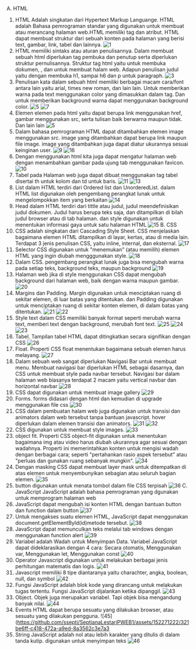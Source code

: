 A. HTML
1. HTML Adalah singkatan dari Hypertext Markup Languange. HTML adalah Bahasa pemrograman standar yang digunakan untuk membuat atau merancang halaman web.HTML memiliki tag dan atribut. HTML dapat membuat struktur dari sebuah konten pada halaman yang berisi text, gambar, link, tabel dan lainnya.
![1](https://github.com/ssepti/SeptianaLestariPWEB1/assets/152271222/fa3594ff-f93d-4f81-9329-dfc2d5ec8867)
3. HTML memiliki sintaks atau aturan penulisannya. Dalam membuat sebuah html diperlukan tag pembuka dan penutup serta diperlukan struktur pernulisannya. Struktur tag html yaitu <html> untuk membuka dokumen, <head> , dan <body> untuk membuat halam web. Adapun penulisan judul yaitu dengan membuka h1, sampai h6 dan p untuk paragraph.
![3](https://github.com/ssepti/SeptianaLestariPWEB1/assets/152271222/864c59eb-5928-48e6-abca-86089e4a770c)
4. Penulisan kata dalam sebuah html  memiliki berbagai macam cara/font antara lain yaitu arial, times new roman, dan lain lain. Untuk memberikan warna pada text menggunakan color yang dimasukkan dalam tag. Dan untuk memberikan background warna dapat menggunakan background color.
![5](https://github.com/ssepti/SeptianaLestariPWEB1/assets/152271222/0d10063d-7809-42a6-b2f4-e05f287e6ee0)
![7](https://github.com/ssepti/SeptianaLestariPWEB1/assets/152271222/7f5ac69f-7022-4a36-aa6a-ef1be421ce89)
5. Elemen elemen pada html yaitu dapat berupa link menggunakan href, gambar menggunakan src, serta tulisan baik berwarna maupun tidak. Dan lain lain
![5](https://github.com/ssepti/SeptianaLestariPWEB1/assets/152271222/ebb14ddf-7336-40dd-8b3d-4aa96b81830e)
6. Dalam bahasa pemrograman HTML dapat ditambahkan elemen image menggunakan src. image yang ditambahkan dapat berupa link maupun file image. image yang ditambahkan juga dapat diatur ukurannya sesuai keinginan user.
![9](https://github.com/ssepti/SeptianaLestariPWEB1/assets/152271222/b146fabd-b954-4f3b-8d42-de61fcbe873b)
![16](https://github.com/ssepti/SeptianaLestariPWEB1/assets/152271222/e60cc9a7-ea81-4527-96a0-a98898028d78)
8. Dengan menggunakan html kita juga dapat mengatur halaman web dengan menambahkan gambar pada ujung tab menggunakan favicon.
![10](https://github.com/ssepti/SeptianaLestariPWEB1/assets/152271222/2e28f2b3-5e16-4249-9739-c2122404726d)
9. Tabel pada Halaman web juga dapat dibuat menggunakan tag tabel disertai th untuk kolom dan td untuk baris.
![11](https://github.com/ssepti/SeptianaLestariPWEB1/assets/152271222/72d9b106-ad6a-4e50-8aa2-e9f3bf4a9c6a)
![13](https://github.com/ssepti/SeptianaLestariPWEB1/assets/152271222/d2535d5f-91c8-4445-91f5-88ef38701c65)
10. List dalam HTML terdiri dari Ordered list dan UnorderedList. dalam HTML list digunakan oleh pengembang perangkat lunak untuk mengelompokkan item yang berkaitan
![14](https://github.com/ssepti/SeptianaLestariPWEB1/assets/152271222/1f12c6f5-1999-4a9f-8d8d-ad7f654315c9)
11. Head dalam HTML terdiri dari tittle atau judul, judul meendefinisikan judul dokumen. Judul harus berupa teks saja, dan ditampilkan di bilah judul browser atau di tab halaman. dan style digunakan untuk menentukan informasi gaya untuk satu halaman HTML
![15](https://github.com/ssepti/SeptianaLestariPWEB1/assets/152271222/e44d04bc-24d9-464a-9ee7-d1ec2ba0be91)
B. CSS
13. CSS adalah singkatan dari Cascading Style Sheet. CSS menjelaskan bagaimana elemen HTML ditampilkan di layar, kertas, atau di media lain. Terdapat 3 jenis penulisan CSS, yaitu inline, internal, dan eksternal.
![17](https://github.com/ssepti/SeptianaLestariPWEB1/assets/152271222/950113eb-58c2-407a-a442-6db4d79b71d3)
14. Selector CSS digunakan untuk "menemukan" (atau memilih) elemen HTML yang ingin diubah mengggunakan style.
![18](https://github.com/ssepti/SeptianaLestariPWEB1/assets/152271222/46f265bd-a402-4600-a10c-27b45ca8cf07)
15. Dalam CSS. pengembang perangkat lunak juga bisa mengubah warna pada setiap teks, background teks, maupun background
![19](https://github.com/ssepti/SeptianaLestariPWEB1/assets/152271222/2025dfc2-24e0-4991-86fc-4d09a2711f13)
16. Halaman web jika di style menggunakan CSS dapat mengubah background dari halaman web, baik dengan warna maupun gambar.
![20](https://github.com/ssepti/SeptianaLestariPWEB1/assets/152271222/647ee6d7-d23c-499f-b673-63bded0a1969)
17. Margins dan Padding. Margin digunakan untuk menciptakan ruang di sekitar elemen, di luar batas yang ditentukan. dan Padding digunakan untuk menciptakan ruang di sekitar konten elemen, di dalam batas yang ditentukan.
![21](https://github.com/ssepti/SeptianaLestariPWEB1/assets/152271222/c82f4357-8902-450c-ab5f-5ef2827de4fa)
![22](https://github.com/ssepti/SeptianaLestariPWEB1/assets/152271222/f680c520-9d33-4e94-b690-0ebd8990def2)
18. Style text dalam CSS memiliki banyak format seperti merubah warna text, memberi text dengan background, merubah font text.
![25](https://github.com/ssepti/SeptianaLestariPWEB1/assets/152271222/c40908dd-d038-41d9-9c65-dbfdc6af1996)
![24](https://github.com/ssepti/SeptianaLestariPWEB1/assets/152271222/aab223ff-0d7b-4f09-a9e5-5472dd5237ab)
![23](https://github.com/ssepti/SeptianaLestariPWEB1/assets/152271222/efe39c62-4d71-4bf1-92d4-cb20d6dad3a7)
19. Tabel. Tampilan tabel HTML dapat ditingkatkan secara signifikan dengan CSS
![26](https://github.com/ssepti/SeptianaLestariPWEB1/assets/152271222/73a31128-96b9-4280-9510-9e3394f63515)
20. Float. Properti CSS float menentukan bagaimana sebuah elemen harus melayang.
![27](https://github.com/ssepti/SeptianaLestariPWEB1/assets/152271222/99d93a95-8b03-4bbc-a934-adf49d6b49c8)
21. Dalam sebuah web sangat diperlukan Navigasi Bar untuk membuat menu. Membuat navigasi bar diperlukan HTML sebagai dasarnya, dan CSS untuk membuat style pada navbar tersebut. Navigasi bar dalam halaman web biasanya terdapat 2 macam yaitu vertical navbar dan horizontal navbar
![28](https://github.com/ssepti/SeptianaLestariPWEB1/assets/152271222/77902f13-37fe-4cd9-88d4-d6b42caea4b9)
22. CSS dapat digunakan untuk membuat image gallery
![29](https://github.com/ssepti/SeptianaLestariPWEB1/assets/152271222/b164f44f-fe33-4a43-8f0d-f19106b4da41)
23. Forms. forms didasari dengan html dan kemudian di upgrade menggunakan file css
![30](https://github.com/ssepti/SeptianaLestariPWEB1/assets/152271222/ac284e61-66f7-430e-a878-07a6a8545fd0)
24. CSS dalam pembuatan halam web juga digunakan untuk transisi dan animators dalam web tersebut tanpa bantuan javascript. hover diperlukan dalam elemen transisi dan animators.
![31](https://github.com/ssepti/SeptianaLestariPWEB1/assets/152271222/5516bb1b-5a2d-493a-87ad-95f100722ea7)
![32](https://github.com/ssepti/SeptianaLestariPWEB1/assets/152271222/44a3a493-94ba-466f-976e-ba2db1d3a04e)
25. CSS digunakan untuk membuat style images.
![33](https://github.com/ssepti/SeptianaLestariPWEB1/assets/152271222/d114f99b-5b7c-4748-9c72-7345f2a365e5)
25. object fit. Properti CSS object-fit digunakan untuk menentukan bagaimana img atau video harus diubah ukurannya agar sesuai dengan wadahnya. Properti ini memerintahkan konten untuk mengisi wadah dengan berbagai cara; seperti "pertahankan rasio aspek tersebut" atau "perluas dan gunakan ruang sebanyak mungkin".
![34](https://github.com/ssepti/SeptianaLestariPWEB1/assets/152271222/27085d37-380f-444a-9539-fa1b1e15b378)
26. Dengan masking CSS dapat membuat layer mask untuk ditempatkan di atas elemen untuk menyembunyikan sebagian atau seluruh bagian elemen.
![35](https://github.com/ssepti/SeptianaLestariPWEB1/assets/152271222/a44d90cc-73bb-445a-b90b-c5f978853b6b)
27. button digunakan untuk menata tombol dalam file CSS terpisah
![36](https://github.com/ssepti/SeptianaLestariPWEB1/assets/152271222/fdd6bfc4-81a8-401c-aab1-1a790297e9db)
C. JavaScript
JavaScript  adalah bahasa pemrograman yang dgunakan untuk memprogram halaman web
1. JavaScript dapat mengubah isi konten HTML dengan bantuan button dan function dalam button
![37](https://github.com/ssepti/SeptianaLestariPWEB1/assets/152271222/2b881577-57e9-4f66-9f08-d64395a54d93)
2. Untuk mengakses suatu elemen HTML, JavaScript dapat menggunakan document.getElementById(id)metode tersebut.
![38](https://github.com/ssepti/SeptianaLestariPWEB1/assets/152271222/8a868c9d-07c2-46c6-b3f8-7e03c181828e)
3. JavaScript dapat memunculkan teks melalui tab windows dengan menggunakan function alert
![39](https://github.com/ssepti/SeptianaLestariPWEB1/assets/152271222/4034f436-a619-4313-8506-ad5582286392)
4. Variabel adalah Wadah untuk Menyimpan Data. Variabel JavaScript dapat dideklarasikan dengan 4 cara: Secara otomatis, Menggunakan var, Menggunakan let, Menggunakan const
![40](https://github.com/ssepti/SeptianaLestariPWEB1/assets/152271222/3aaf8754-c687-4621-88b1-a98cb44e5833)
5. Operator Javascript digunakan untuk melakukan berbagai jenis perhitungan matematis dan logis.
![41](https://github.com/ssepti/SeptianaLestariPWEB1/assets/152271222/d107d709-4157-4f16-8b26-0482c32b46cb)
6. Javascript memiliki 8 tipe diantaranya yaitu charachter, angka, boolean, null, dan symbol
![42](https://github.com/ssepti/SeptianaLestariPWEB1/assets/152271222/4266df3f-0e56-4bda-bb4b-e0e03994d00a)
7. Fungsi JavaScript adalah blok kode yang dirancang untuk melakukan tugas tertentu. Fungsi JavaScript dijalankan ketika dipanggil.
![43](https://github.com/ssepti/SeptianaLestariPWEB1/assets/152271222/ed4da0a5-28b4-411c-a412-d1468b1383bd)
8. Object. Objek juga merupakan variabel. Tapi objek bisa mengandung banyak nilai.
![44](https://github.com/ssepti/SeptianaLestariPWEB1/assets/152271222/cead0156-8ead-4877-8bdf-91f92adc5dad)
9. Events HTML dapat berupa sesuatu yang dilakukan browser, atau sesuatu yang dilakukan pengguna.
![45](https://github.com/ssepti/SeptianaLestariPWEB1/assets/152271222/321be6ff-c418-472a-a9ed-8a3562c3e7a3
10. String JavaScript adalah nol atau lebih karakter yang ditulis di dalam tanda kutip. digunakan untuk menyimpan teks
![46](https://github.com/ssepti/SeptianaLestariPWEB1/assets/152271222/e7efdb85-81b8-480b-a14e-b9bed65ab696)
